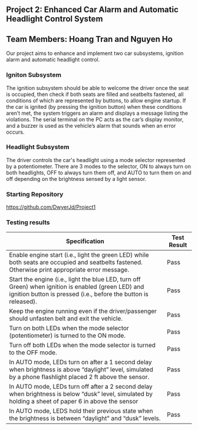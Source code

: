 ## Project 2: Enhanced Car Alarm and Automatic Headlight Control System
## Team Members: Hoang Tran and Nguyen Ho

Our project aims to enhance and implement two car subsystems, ignition alarm and automatic headlight control.

### Igniton Subsystem
The ignition subsystem should be able to welcome the driver once the seat is occupied, then check if both seats are filled and seatbelts fastened, all conditions of which are represented by buttons, to allow engine startup. If the car is ignited (by pressing the ignition button) when these conditions aren’t met, the system triggers an alarm and displays a message listing the violations. The serial terminal on the PC acts as the car’s display monitor,  and a buzzer is used as the vehicle’s alarm that sounds when an error occurs. 


### Headlight Subsystem
The driver controls the car's headlight using a mode selector represented by a potentiometer. There are 3 modes to the selector, ON to always turn on both headlights, OFF to always turn them off, and AUTO to turn them on and off depending on the brightness sensed by a light sensor. 


### Starting Repository
https://github.com/DwyerJd/Project1


### Testing results

| Specification | Test Result | 
|----------|----------|
| Enable engine start (i.e., light the green LED) while both seats are occupied and seatbelts fastened. Otherwise print appropriate error message.    | Pass   |
| Start the engine (i.e., light the blue LED, turn off Green) when ignition is enabled (green LED) and ignition button is pressed  (i.e., before the button is released).   | Pass   | |
| Keep the engine running even if the driver/passenger should unfasten belt and exit the vehicle.| Pass | |
| Turn on both LEDs when the mode selector (potentiometer) is turned to the ON mode. | Pass |
| Turn off both LEDs when the mode selector is turned to the OFF mode. | Pass |
| In AUTO mode, LEDs turn on after a 1 second delay when brightness is above “daylight” level, simulated by a phone flashlight placed 2 ft above the sensor. | Pass|
| In AUTO mode, LEDs turn off after a 2 second delay when brightness is below “dusk” level, simulated by holding a sheet of paper 6 in above the sensor | Pass |
| In AUTO mode, LEDS hold their previous state when the brightness is between “daylight” and “dusk” levels. | Pass |


